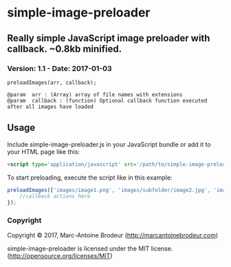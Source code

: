 simple-image-preloader
======================

## Really simple JavaScript image preloader with callback. ~0.8kb  minified.


### Version: 1.1 - Date: 2017-01-03
```
preloadImages(arr, callback);

@param  arr : (Array) array of file names with extensions
@param  callback : (function) Optional callback function executed after all images have loaded
```


## Usage ##

Include simple-image-preloader.js in your JavaScript bundle or add it to your HTML page like this:

```html
<script type='application/javascript' src='/path/to/simple-image-preloader.js'></script>
```




To start preloading, execute the script like in this example:
```js
preloadImages(['images/image1.png', 'images/subfolder/image2.jpg', 'image3.gif'], function(){ 
	//callback actions here
});
```

### Copyright
Copyright © 2017, Marc-Antoine Brodeur (http://marcantoinebrodeur.com)

simple-image-preloader is licensed under the MIT license. (http://opensource.org/licenses/MIT)
